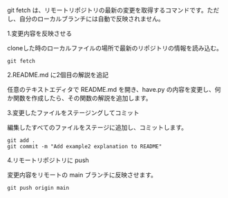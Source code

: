 git fetch は、リモートリポジトリの最新の変更を取得するコマンドです。ただし、自分のローカルブランチには自動で反映されません。

1.変更内容を反映させる

cloneした時のローカルファイルの場所で最新のリポジトリの情報を読み込む。

```
git fetch
```

2.README.md に2個目の解説を追記

任意のテキストエディタで README.md を開き、have.py の内容を変更し、何か関数を作成したら、その関数の解説を追加します。

3.変更したファイルをステージングしてコミット

編集したすべてのファイルをステージに追加し、コミットします。

```
git add .
git commit -m "Add example2 explanation to README"
```

4.リモートリポジトリに push

変更内容をリモートの main ブランチに反映させます。

```
git push origin main
```
